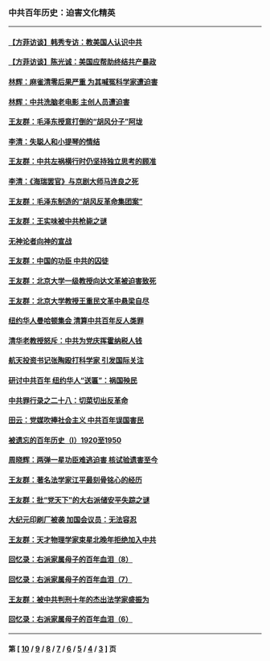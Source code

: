 ### 中共百年历史：迫害文化精英
---
#### [【方菲访谈】韩秀专访：教美国人认识中共](../../pages/nf1176111/n13821310.md?02070430) 
#### [【方菲访谈】陈光诚：美国应帮助终结共产暴政](../../pages/nf1176111/n13759521.md?02070430) 
#### [林辉：麻雀清零后果严重 为其喊冤科学家遭迫害](../../pages/nf1176111/n13746900.md?02070430) 
#### [林辉：中共洗脑老电影 主创人员遭迫害](../../pages/nf1176111/n13699437.md?02070430) 
#### [王友群：毛泽东授意打倒的“胡风分子”阿垅](../../pages/nf1176111/n13592541.md?02070430) 
#### [李清：失聪人和小提琴的情结](../../pages/nf1176111/n13459280.md?02070430) 
#### [王友群：中共左祸横行时仍坚持独立思考的顾准](../../pages/nf1176111/n13444722.md?02070430) 
#### [李清：《海瑞罢官》与京剧大师马连良之死](../../pages/nf1176111/n13412316.md?02070430) 
#### [王友群：毛泽东制造的“胡风反革命集团案”](../../pages/nf1176111/n13324909.md?02070430) 
#### [王友群：王实味被中共枪毙之谜](../../pages/nf1176111/n13307502.md?02070430) 
#### [无神论者向神的宣战](../../pages/nf1176111/n13281535.md?02070430) 
#### [王友群：中国的功臣 中共的囚徒](../../pages/nf1176111/n13291790.md?02070430) 
#### [王友群：北京大学一级教授向达文革被迫害致死](../../pages/nf1176111/n13150966.md?02070430) 
#### [王友群：北京大学教授王重民文革中悬梁自尽](../../pages/nf1176111/n13084645.md?02070430) 
#### [纽约华人曼哈顿集会 清算中共百年反人类罪](../../pages/nf1176111/n13084157.md?02070430) 
#### [清华老教授怒斥：中共为党庆挥霍纳税人钱](../../pages/nf1176111/n13071430.md?02070430) 
#### [航天投资书记张陶殴打科学家 引发国际关注](../../pages/nf1176111/n13069132.md?02070430) 
#### [研讨中共百年 纽约华人“送匾”：祸国殃民](../../pages/nf1176111/n13057367.md?02070430) 
#### [中共罪行录之二十八：切菜切出反革命](../../pages/nf1176111/n13030600.md?02070430) 
#### [田云：党媒吹捧社会主义 中共百年误国害民](../../pages/nf1176111/n13006682.md?02070430) 
#### [被遗忘的百年历史（I）1920至1950](../../pages/nf1176111/n12986411.md?02070430) 
#### [周晓辉：两弹一星功臣难逃迫害 核试验遗害至今](../../pages/nf1176111/n12974997.md?02070430) 
#### [王友群：著名法学家江平最刻骨铭心的经历](../../pages/nf1176111/n12970787.md?02070430) 
#### [王友群：批“党天下”的大右派储安平失踪之谜](../../pages/nf1176111/n12954229.md?02070430) 
#### [大纪元印刷厂被袭 加国会议员：无法容忍](../../pages/nf1176111/n12883028.md?02070430) 
#### [王友群：天才物理学家束星北晚年拒绝加入中共](../../pages/nf1176111/n12792913.md?02070430) 
#### [回忆录：右派家属母子的百年血泪（8）](../../pages/nf1176111/n12706196.md?02070430) 
#### [回忆录：右派家属母子的百年血泪（7）](../../pages/nf1176111/n12706191.md?02070430) 
#### [王友群：被中共判刑十年的杰出法学家盛振为](../../pages/nf1176111/n12706141.md?02070430) 
#### [回忆录：右派家属母子的百年血泪（6）](../../pages/nf1176111/n12698863.md?02070430) 

---
#### 第 [ [10](./10.md?02070430) / [9](./9.md?02070430) / [8](./8.md?02070430) / [7](./7.md?02070430) / [6](./6.md?02070430) / [5](./5.md?02070430) / [4](./4.md?02070430) / [3](./3.md?02070430) ] 页
